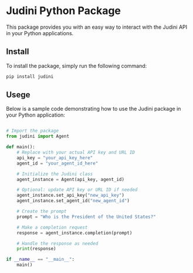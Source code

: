 # Judini Python Package
This package provides you with an easy way to interact with the Judini API in your Python applications.

## Install
To install the package, simply run the following command:

```bash 
pip install judini 
```

## Usege
Below is a sample code demonstrating how to use the Judini package in your Python application:
``` python

# Import the package
from judini import Agent

def main():
    # Replace with your actual API key and URL ID
    api_key = "your_api_key_here"
    agent_id = "your_agent_id_here"

    # Initialize the Judini class
    agent_instance = Agent(api_key, agent_id)

    # Optional: update API key or URL ID if needed
    agent_instance.set_api_key("new_api_key")
    agent_instance.set_agent_id("new_agent_id")

    # Create the prompt
    prompt = "Who is the President of the United States?"

    # Make a completion request
    response = agent_instance.completion(prompt)

    # Handle the response as needed
    print(response)

if __name__ == "__main__":
    main()
```